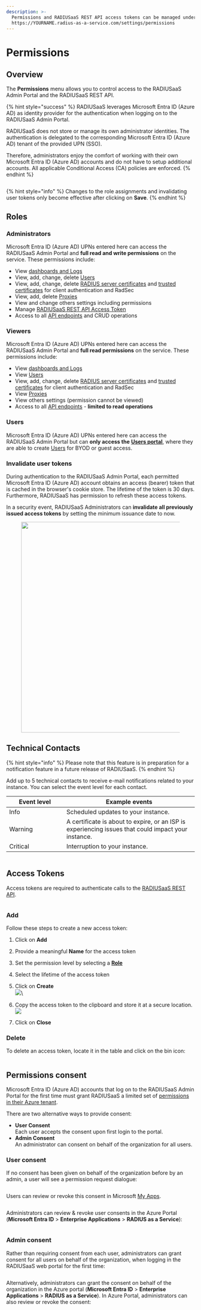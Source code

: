 ```yaml
---
description: >-
  Permissions and RADIUSaaS REST API access tokens can be managed under
  https://YOURNAME.radius-as-a-service.com/settings/permissions
---
```


# Permissions

## Overview

The **Permissions** menu allows you to control access to the RADIUSaaS Admin Portal and the RADIUSaaS REST API.

{% hint style="success" %}
RADIUSaaS leverages Microsoft Entra ID (Azure AD) as identity provider for the authentication when logging on to the RADIUSaaS Admin Portal.&#x20;

RADIUSaaS does not store or manage its own administrator identities. The authentication is delegated to the corresponding Microsoft Entra ID (Azure AD) tenant of the provided UPN (SSO).

Therefore, administrators enjoy the comfort of working with their own Microsoft Entra ID (Azure AD) accounts and do not have to setup additional accounts. All applicable Conditional Access (CA) policies are enforced.
{% endhint %}

<figure><img src="../../../.gitbook/assets/image (35).png" alt=""><figcaption></figcaption></figure>

{% hint style="info" %}
Changes to the role assignments and invalidating user tokens only become effective after clicking on **Save**.
{% endhint %}

## Roles

### Administrators

Microsoft Entra ID (Azure AD) UPNs entered here can access the RADIUSaaS Admin Portal and **full read and write permissions** on the service. These permissions include:&#x20;

* View [dashboards and Logs](../insights/)
* View, add, change, delete [Users](../users.md)
* View, add, change, delete [RADIUS server certificates](settings-server.md#server-certificates) and [trusted certificates](trusted-roots.md) for client authentication and RadSec
* View, add, delete [Proxies](settings-proxy.md)
* View and change others settings including permissions
* Manage [RADIUSaaS REST API Access Token](permissions.md#access-tokens)
* Access to all [API endpoints](../../other/rest-api.md) and CRUD operations

### Viewers

Microsoft Entra ID (Azure AD) UPNs entered here can access the RADIUSaaS Admin Portal and **full read permissions** on the service. These permissions include:&#x20;

* View [dashboards and Logs](../insights/)
* View [Users](../users.md)
* View, add, change, delete [RADIUS server certificates](settings-server.md#server-certificates) and [trusted certificates](trusted-roots.md) for client authentication and RadSec
* View [Proxies](settings-proxy.md)
* View others settings (permission cannot be viewed)
* Access to all [API endpoints](../../other/rest-api.md) - **limited to read operations**

### Users

Microsoft Entra ID (Azure AD) UPNs entered here can access the RADIUSaaS Admin Portal but can **only access the** [**Users portal**](../../byod-and-guest-access/my-invited-users.md), where they are able to create [Users](../users.md) for BYOD or guest access.

### Invalidate user tokens

During authentication to the RADIUSaaS Admin Portal, each permitted Microsoft Entra ID (Azure AD) account obtains an access (bearer) token that is cached in the browser's cookie store. The lifetime of the token is 30 days. Furthermore, RADIUSaaS has permission to refresh these access tokens.

In a security event, RADIUSaaS Administrators can **invalidate all previously issued access tokens** by setting the minimum issuance date to now.&#x20;

<figure><img src="../../../.gitbook/assets/image (426).png" alt="" width="563"><figcaption></figcaption></figure>

## Technical Contacts

{% hint style="info" %}
Please note that this feature is in preparation for a notification feature in a future release of RADIUSaaS.
{% endhint %}

Add up to 5 technical contacts to receive e-mail notifications related to your instance. You can select the event level for each contact.

<table><thead><tr><th width="137">Event level</th><th>Example events</th></tr></thead><tbody><tr><td>Info</td><td>Scheduled updates to your instance.</td></tr><tr><td>Warning</td><td>A certificate is about to expire, or an ISP is experiencing issues that could impact your instance.</td></tr><tr><td>Critical</td><td>Interruption to your instance. </td></tr></tbody></table>

<figure><img src="../../.gitbook/assets/2024-12-06_11h41_45.png" alt=""><figcaption></figcaption></figure>

## Access Tokens

Access tokens are required to authenticate calls to the [RADIUSaaS REST API](../../other/rest-api.md).

<figure><img src="../../../.gitbook/assets/image (427).png" alt=""><figcaption></figcaption></figure>

### Add

Follow these steps to create a new access token:

1. Click on **Add**
2. Provide a meaningful **Name** for the access token
3. Set the permission level by selecting a [**Role**](permissions.md#roles)
4. Select the lifetime of the access token
5. Click on **Create**\
   ![](<../../../.gitbook/assets/image (429).png>)\

6. Copy the access token to the clipboard and store it at a secure location.\
   ![](../../../.gitbook/assets/Screenshot_2024-05-23_at_18_46_08.jpg)
7. Click on **Close**

### **Delete**

To delete an access token, locate it in the table and click on the bin icon:

<figure><img src="../../../.gitbook/assets/image (430).png" alt=""><figcaption></figcaption></figure>

## Permissions consent

Microsoft Entra ID (Azure AD) accounts that log on to the RADIUSaaS Admin Portal for the first time must grant RADIUSaaS a limited set of [permissions in their Azure tenant](../../other/faqs/security-and-privacy.md#id-5.-which-tenant-permissions-do-users-accessing-the-radiusaas-web-portal-have-to-consent-to).

There are two alternative ways to provide consent:

* **User Consent**\
  Each user accepts the consent upon first login to the portal.
* **Admin Consent**\
  An administrator can consent on behalf of the organization for all users.

### User consent

If no consent has been given on behalf of the organization before by an admin, a user will see a permission request dialogue:

<figure><img src="../../../.gitbook/assets/image (53).png" alt=""><figcaption></figcaption></figure>

Users can review or revoke this consent in Microsoft [My Apps](https://myapps.microsoft.com).

<figure><img src="../../../.gitbook/assets/image (55).png" alt=""><figcaption></figcaption></figure>

Administrators can review & revoke user consents in the Azure Portal (**Microsoft Entra ID** > **Enterprise Applications** > **RADIUS as a Service**):

<figure><img src="../../../.gitbook/assets/image (58).png" alt=""><figcaption></figcaption></figure>

### Admin consent

Rather than requiring consent from each user, administrators can grant consent for all users on behalf of the organization, when logging in the RADIUSaaS web portal for the first time:

<figure><img src="../../../.gitbook/assets/image (56).png" alt=""><figcaption></figcaption></figure>

Alternatively, administrators can grant the consent on behalf of the organization in the Azure portal (**Microsoft Entra ID** > **Enterprise Applications** > **RADIUS as a Service**). In Azure Portal, administrators can also review or revoke the consent:

<figure><img src="../../../.gitbook/assets/image (57).png" alt=""><figcaption></figcaption></figure>

